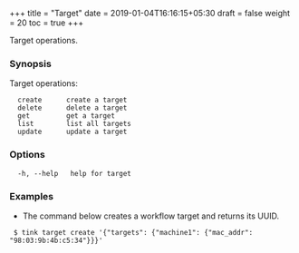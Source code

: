 +++
title = "Target"
date = 2019-01-04T16:16:15+05:30
draft = false
weight = 20
toc = true
+++

Target operations.

### Synopsis

Target operations:
```shell
  create      create a target
  delete      delete a target
  get         get a target
  list        list all targets
  update      update a target
```

### Options

```
  -h, --help   help for target
```

### Examples

 - The command below creates a workflow target and returns its UUID.
 ```shell
  $ tink target create '{"targets": {"machine1": {"mac_addr": "98:03:9b:4b:c5:34"}}}'
 ```
